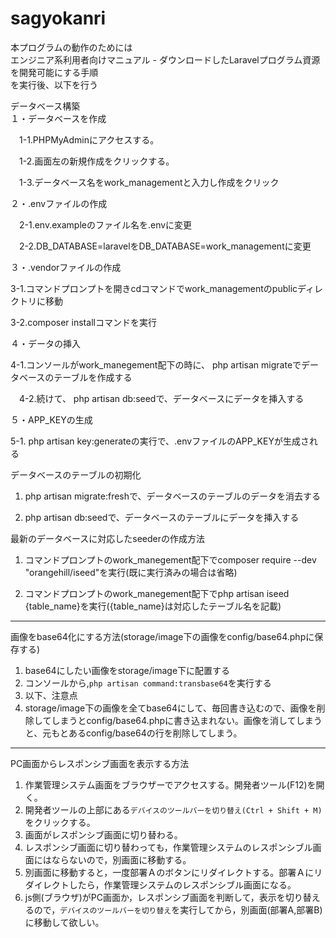 # sagyokanri

本プログラムの動作のためには<BR>
エンジニア系利用者向けマニュアル - ダウンロードしたLaravelプログラム資源を開発可能にする手順<BR>
を実行後、以下を行う
<P>
データベース構築<BR>
１・データベースを作成<BR>
    
　1-1.PHPMyAdminにアクセスする。<BR>
    
　1-2.画面左の新規作成をクリックする。<BR>
    
　1-3.データベース名をwork_managementと入力し作成をクリック<BR>
    
２・.envファイルの作成<BR>
    
　2-1.env.exampleのファイル名を.envに変更<BR>
    
　2-2.DB_DATABASE=laravelをDB_DATABASE=work_managementに変更<BR>
    
３・.vendorファイルの作成<BR>
    
  3-1.コマンドプロンプトを開きcdコマンドでwork_managementのpublicディレクトリに移動<BR>
    
  3-2.composer installコマンドを実行<BR>
    
４・データの挿入<BR>
    
  4-1.コンソールがwork_manegement配下の時に、 php artisan migrateでデータベースのテーブルを作成する<BR>
    
　4-2.続けて、 php artisan db:seedで、データベースにデータを挿入する<BR>
    
５・APP_KEYの生成
    
  5-1. php artisan key:generateの実行で、.envファイルのAPP_KEYが生成される<BR>


データベースのテーブルの初期化<BR>
    
1. php artisan migrate:freshで、データベースのテーブルのデータを消去する<BR>
    
2. php artisan db:seedで、データベースのテーブルにデータを挿入する

最新のデータベースに対応したseederの作成方法<BR>

1. コマンドプロンプトのwork_manegement配下でcomposer require --dev "orangehill/iseed"を実行(既に実行済みの場合は省略)

2. コマンドプロンプトのwork_manegement配下でphp artisan iseed {table_name}を実行({table_name}は対応したテーブル名を記載)

---
画像をbase64化にする方法(storage/image下の画像をconfig/base64.phpに保存する)

1. base64にしたい画像をstorage/image下に配置する
2. コンソールから,`php artisan command:transbase64`を実行する
3. 以下、注意点
4. storage/image下の画像を全てbase64にして、毎回書き込むので、画像を削除してしまうとconfig/base64.phpに書き込まれない。画像を消してしまうと、元もとあるconfig/base64の行を削除してしまう。
---
PC画面からレスポンシブ画面を表示する方法  

1. 作業管理システム画面をブラウザーでアクセスする。開発者ツール(F12)を開く。
2. 開発者ツールの上部にある`デバイスのツールバーを切り替え(Ctrl + Shift + M)`をクリックする。
3. 画面がレスポンシブ画面に切り替わる。
4. レスポンシブ画面に切り替わっても，作業管理システムのレスポンシブル画面にはならないので，別画面に移動する。
5. 別画面に移動すると，一度部署Ａのボタンにリダイレクトする。部署Ａにリダイレクトしたら，作業管理システムのレスポンシブル画面になる。
6. js側(ブラウザ)がPC画面か，レスポンシブ画面を判断して，表示を切り替えるので，`デバイスのツールバーを切り替え`を実行してから，別画面(部署A,部署B)に移動して欲しい。